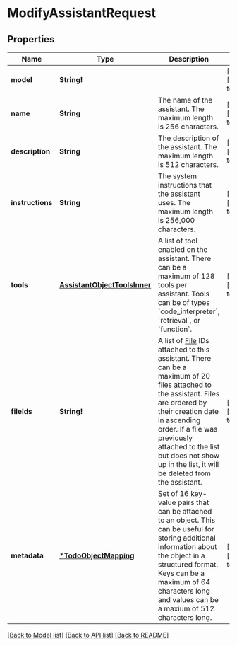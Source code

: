 # ModifyAssistantRequest

## Properties
Name | Type | Description | Notes
------------ | ------------- | ------------- | -------------
**model** | **String!** |  | [optional] [default to null]
**name** | **String** | The name of the assistant. The maximum length is 256 characters.  | [optional] [default to null]
**description** | **String** | The description of the assistant. The maximum length is 512 characters.  | [optional] [default to null]
**instructions** | **String** | The system instructions that the assistant uses. The maximum length is 256,000 characters.  | [optional] [default to null]
**tools** | [**AssistantObjectToolsInner**](AssistantObject_tools_inner.md) | A list of tool enabled on the assistant. There can be a maximum of 128 tools per assistant. Tools can be of types &#x60;code_interpreter&#x60;, &#x60;retrieval&#x60;, or &#x60;function&#x60;.  | [optional] [default to []]
**fileIds** | **String!** | A list of [File](/docs/api-reference/files) IDs attached to this assistant. There can be a maximum of 20 files attached to the assistant. Files are ordered by their creation date in ascending order. If a file was previously attached to the list but does not show up in the list, it will be deleted from the assistant.  | [optional] [default to []]
**metadata** | [***TodoObjectMapping**](.md) | Set of 16 key-value pairs that can be attached to an object. This can be useful for storing additional information about the object in a structured format. Keys can be a maximum of 64 characters long and values can be a maxium of 512 characters long.  | [optional] [default to null]

[[Back to Model list]](../README.md#documentation-for-models) [[Back to API list]](../README.md#documentation-for-api-endpoints) [[Back to README]](../README.md)


